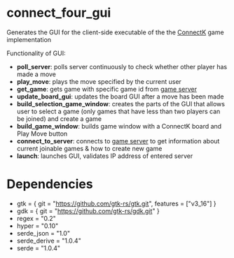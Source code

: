 # connect_four_gui

Generates the GUI for the client-side executable of the the [ConnectK](https://github.com/eecs395rust/ConnectFour) game implementation

Functionality of GUI:
* **poll_server**: polls server continuously to check whether other player has made a move
* **play_move**: plays the move specified by the current user
* **get_game**: gets game with specific game id from [game server](https://github.com/mmgeorge/game_server)
* **update_board_gui**: updates the board GUI after a move has been made
* **build_selection_game_window**: creates the parts of the GUI that allows user to select a game (only games that have less than two players can be joined) and create a game
* **build_game_window**: builds game window with a ConnectK board and Play Move button
* **connect_to_server**: connects to [game server](https://github.com/mmgeorge/game_server) to get information about current joinable games & how to create new game
* **launch**: launches GUI, validates IP address of entered server


# Dependencies 
* gtk = { git = "https://github.com/gtk-rs/gtk.git", features = ["v3_16"] }
* gdk = { git = "https://github.com/gtk-rs/gdk.git" }
* regex = "0.2"         
* hyper = "0.10"           
* serde_json = "1.0"       
* serde_derive = "1.0.4"   
* serde = "1.0.4" 